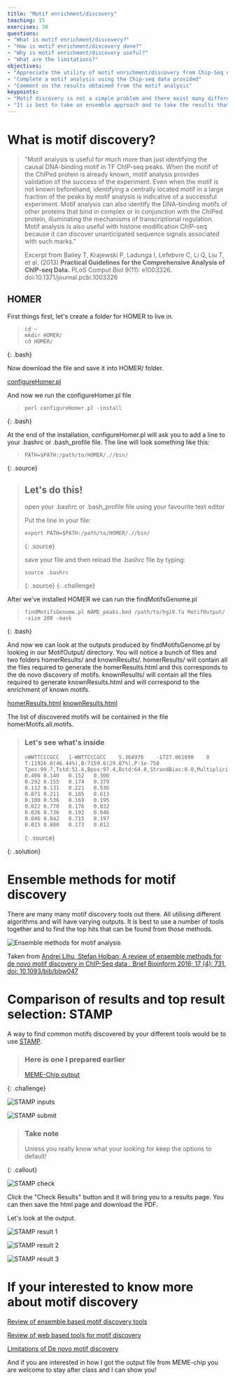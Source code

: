 ```yaml
---
title: "Motif enrichment/discovery"
teaching: 15
exercises: 30
questions:
- "What is motif enrichment/discovery?"
- "How is motif enrichment/discovery done?"
- "Why is motif enrichment/discovery useful?"
- "What are the limitations?"
objectives:
- "Appreciate the utility of motif enrichment/discovery from Chip-Seq data"
- "Complete a motif analysis using the Chip-seq data provided"
- "Comment on the results obtained from the motif analysis"
keypoints:
- "Motif discovery is not a simple problem and there exist many different techniques to solve the problem."
- "It is best to take an ensemble approach and to take the results that occur more than once"
---
```


# What is motif discovery?

> "Motif analysis is useful for much more than just identifying the causal DNA-binding motif in TF ChIP-seq peaks. When the motif of the ChIPed protein is already known, motif analysis provides validation of the success of the experiment. Even when the motif is not known beforehand, identifying a centrally located motif in a large fraction of the peaks by motif analysis is indicative of a successful experiment. Motif analysis can also identify the DNA-binding motifs of other proteins that bind in complex or in conjunction with the ChIPed protein, illuminating the mechanisms of transcriptional regulation. Motif analysis is also useful with histone modification ChIP-seq because it can discover unanticipated sequence signals associated with such marks."
>
> Excerpt from Bailey T, Krajewski P, Ladunga I, Lefebvre C, Li Q, Liu T, et al. (2013) **Practical Guidelines for the Comprehensive Analysis of ChIP-seq Data.** PLoS Comput Biol 9(11): e1003326. doi:10.1371/journal.pcbi.1003326

## HOMER

First things first, let's create a folder for HOMER to live in.

> ~~~
> cd ~
> mkdir HOMER/
> cd HOMER/
> ~~~~
{: .bash}

Now download the file and save it into HOMER/ folder.

[configureHomer.pl](http://homer.ucsd.edu/homer/configureHomer.pl)

And now we run the configureHomer.pl file

> ~~~
> perl configureHomer.pl -install
> ~~~
{: .bash}

At the end of the installation, configureHomer.pl will ask you to add a line to your .bashrc or .bash_profile file. The line will look something like this:

> ~~~
> PATH=$PATH:/path/to/HOMER/.//bin/
> ~~~
{: .source}

> ## Let's do this! 
>
> open your .bashrc or .bash_profile file using your favourite text editor
>
> Put the line in your file: 
>
> ~~~
> export PATH=$PATH:/path/to/HOMER/.//bin/
> ~~~
>{: .source}
>
> save your file and then reload the .bashrc file by typing:
>
> ~~~
> source .bashrc
> ~~~
> {: .source}
{: .challenge}

After we've installed HOMER we can run the findMotifsGenome.pl

> ~~~
> findMotifsGenome.pl NAME_peaks.bed /path/to/hg19.fa MotifOutput/ -size 200 -mask
> ~~~
{: .bash}

And now we can look at the outputs produced by findMotifsGenome.pl by looking in our MotifOutput/ directory. You will notice a bunch of files and two folders homerResults/ and knownResults/. homerResults/ will contain all the files required to generate the homerResults.html and this corresponds to the de novo discovery of motifs. knownResults/ will contain all the files required to generate knownResults.html and will correspond to the enrichment of known motifs. 

[homerResults.html](../files/homerResults.html)
[knownResults.html](../files/knownResults.html)

The list of discovered motifs will be contained in the file homerMotifs.all.motifs.

> ### Let's see what's inside 
>
> ~~~
> >WWTTCCCGCC	1-WWTTCCCGCC	5.364976	-1727.061690	0	T:11926.0(46.44%),B:7159.6(29.07%),P:1e-750	Tpos:99.7,Tstd:51.6,Bpos:97.4,Bstd:64.0,StrandBias:0.0,Multiplicity:1.36
> 0.408	0.140	0.152	0.300
> 0.292	0.155	0.174	0.379
> 0.112	0.131	0.221	0.536
> 0.071	0.211	0.105	0.613
> 0.100	0.536	0.169	0.195
> 0.022	0.770	0.176	0.032
> 0.026	0.736	0.192	0.046
> 0.046	0.042	0.715	0.197
> 0.015	0.800	0.173	0.012
> ~~~
> {: .source}
> 
{: .solution}

# Ensemble methods for motif discovery

There are many many motif discovery tools out there. All utilising different algorithms and will have varying outputs. It is best to use a number of tools together and to find the top hits that can be found from those methods. 

![Ensemble methods for motif analysis](../fig/ensemble_methods_chip_seq.png)

Taken from 
[Andrei Lihu, Stefan Holban; A review of ensemble methods for de novo motif discovery in ChIP-Seq data . Brief Bioinform 2016; 17 (4): 731. doi: 10.1093/bib/bbw047](https://academic.oup.com/bib/article/17/4/731/1742437/A-review-of-ensemble-methods-for-de-novo-motif)

# Comparison of results and top result selection: STAMP

A way to find common motifs discovered by your different tools would be to use [STAMP](http://www.benoslab.pitt.edu/stamp/). 

> ### Here is one I prepared earlier
>
> [MEME-Chip output](../files/combined.meme)
>
{: .challenge}

![STAMP inputs](../fig/stamp_input.png)

![STAMP submit](../fig/stamp_submit.png)

> ### Take note
>
> Unless you really know what your looking for keep the options to default!
>
{: .callout}

![STAMP check](../fig/stamp_check.png)

Click the "Check Results" button and it will bring you to a results page. You can then save the html page and download the PDF. 

Let's look at the output.

![STAMP result 1](../fig/stamp_result1.png)

![STAMP result 2](../fig/stamp_result2.png)

![STAMP result 3](../fig/stamp_result3.png) 

# If your interested to know more about motif discovery

[Review of ensemble based motif discovery tools](https://academic.oup.com/bib/article/17/4/731/1742437/A-review-of-ensemble-methods-for-de-novo-motif)

[Review of web based tools for motif discovery](https://biologydirect.biomedcentral.com/articles/10.1186/1745-6150-9-4)

[Limitations of De novo motif discovery](http://journals.plos.org/plosone/article?id=10.1371/journal.pone.0047836)

And if you are interested in how I got the output file from MEME-chip you are welcome to stay after class and I can show you!
